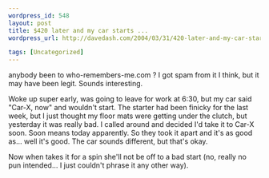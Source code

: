 ```yaml
--- 
wordpress_id: 548
layout: post
title: $420 later and my car starts ...
wordpress_url: http://davedash.com/2004/03/31/420-later-and-my-car-starts/

tags: [Uncategorized]
---
```


anybody been to who-remembers-me.com ?  I got spam from it I think, but it may have been legit.  Sounds interesting.

Woke up super early, was going to leave for work at 6:30, but my car said "Car-X, now" and wouldn't start.  The starter had been finicky for the last week, but I just thought my floor mats were getting under the clutch, but yesterday it was really bad.  I called around and decided I'd take it to Car-X soon.  Soon means today apparently.  So they took it apart and it's as good as... well it's good.  The car sounds different, but that's okay.

Now when  takes it for a spin she'll not be off to a bad start (no, really no pun intended... I just couldn't phrase it any other way).
